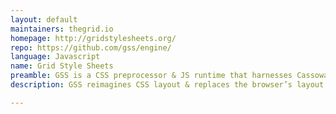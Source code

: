 ```yaml
---
layout: default
maintainers: thegrid.io
homepage: http://gridstylesheets.org/
repo: https://github.com/gss/engine/
language: Javascript
name: Grid Style Sheets
preamble: GSS is a CSS preprocessor & JS runtime that harnesses Cassowary.js
description: GSS reimagines CSS layout & replaces the browser’s layout engine with one that harnesses the Cassowary Constraint Solver — the same algorithm Apple uses to compute native layout.

---
```


